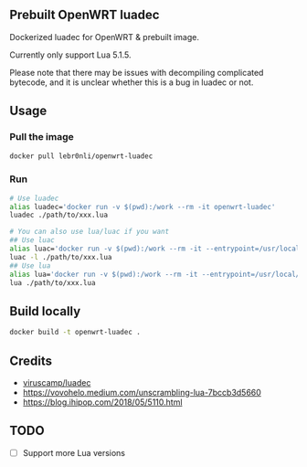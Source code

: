 ## Prebuilt OpenWRT luadec

Dockerized luadec for OpenWRT & prebuilt image.

Currently only support Lua 5.1.5.

Please note that there may be issues with decompiling complicated bytecode, and it is unclear whether this is a bug in luadec or not.

## Usage

### Pull the image

```bash
docker pull lebr0nli/openwrt-luadec
```

### Run

```bash
# Use luadec
alias luadec='docker run -v $(pwd):/work --rm -it openwrt-luadec'
luadec ./path/to/xxx.lua

# You can also use lua/luac if you want
## Use luac
alias luac='docker run -v $(pwd):/work --rm -it --entrypoint=/usr/local/bin/luac openwrt-luadec'
luac -l ./path/to/xxx.lua
## Use lua
alias lua='docker run -v $(pwd):/work --rm -it --entrypoint=/usr/local/bin/lua openwrt-luadec'
lua ./path/to/xxx.lua
```

## Build locally

```bash
docker build -t openwrt-luadec .
```

## Credits

- [viruscamp/luadec](https://github.com/viruscamp/luadec)
- https://vovohelo.medium.com/unscrambling-lua-7bccb3d5660
- https://blog.ihipop.com/2018/05/5110.html

## TODO

- [ ] Support more Lua versions
